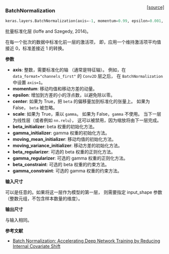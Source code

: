 <span style="float:right;">[[source]](https://github.com/keras-team/keras/blob/master/keras/layers/normalization.py#L16)</span>
### BatchNormalization

```python
keras.layers.BatchNormalization(axis=-1, momentum=0.99, epsilon=0.001, center=True, scale=True, beta_initializer='zeros', gamma_initializer='ones', moving_mean_initializer='zeros', moving_variance_initializer='ones', beta_regularizer=None, gamma_regularizer=None, beta_constraint=None, gamma_constraint=None)
```

批量标准化层 (Ioffe and Szegedy, 2014)。

在每一个批次的数据中标准化前一层的激活项，
即，应用一个维持激活项平均值接近 0，标准差接近 1 的转换。

__参数__

- __axis__: 整数，需要标准化的轴
（通常是特征轴）。
例如，在 `data_format="channels_first"` 的 `Conv2D` 层之后，
在 `BatchNormalization` 中设置 `axis=1`。
- __momentum__: 移动均值和移动方差的动量。
- __epsilon__: 增加到方差的小的浮点数，以避免除以零。
- __center__: 如果为 True，把 `beta` 的偏移量加到标准化的张量上。
如果为 False， `beta` 被忽略。
- __scale__: 如果为 True，乘以 `gamma`。
如果为 False，`gamma` 不使用。
当下一层为线性层（或者例如 `nn.relu`），
这可以被禁用，因为缩放将由下一层完成。
- __beta_initializer__: beta 权重的初始化方法。
- __gamma_initializer__: gamma 权重的初始化方法。
- __moving_mean_initializer__: 移动均值的初始化方法。
- __moving_variance_initializer__: 移动方差的初始化方法。
- __beta_regularizer__: 可选的 beta 权重的正则化方法。
- __gamma_regularizer__: 可选的 gamma 权重的正则化方法。
- __beta_constraint__: 可选的 beta 权重的约束方法。
- __gamma_constraint__: 可选的 gamma 权重的约束方法。

__输入尺寸__

可以是任意的。如果将这一层作为模型的第一层， 则需要指定 input_shape 参数 （整数元组，不包含样本数量的维度）。

__输出尺寸__

与输入相同。

__参考文献__

- [Batch Normalization: Accelerating Deep Network Training by Reducing Internal Covariate Shift](https://arxiv.org/abs/1502.03167)
